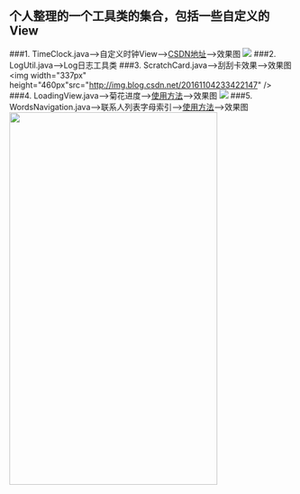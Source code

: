 ﻿## 个人整理的一个工具类的集合，包括一些自定义的View
###1. TimeClock.java——>自定义时钟View——>[CSDN地址](http://blog.csdn.net/a_zhon/article/details/53027501)——>效果图
<img src="http://img.blog.csdn.net/20161105231805323" />
###2. LogUtil.java——>Log日志工具类
###3. ScratchCard.java——>刮刮卡效果——>效果图
<img width="337px" height="460px"src="http://img.blog.csdn.net/20161104233422147" />
###4. LoadingView.java——>菊花进度——>[使用方法](http://blog.csdn.net/a_zhon/article/details/53143034)——>效果图
![](http://i.imgur.com/PGQ8CIt.gif)
###5. WordsNavigation.java——>联系人列表字母索引——>[使用方法](http://blog.csdn.net/a_zhon/article/details/53214849)——>效果图
<img width="369px" height="660px" src="http://img.blog.csdn.net/20161118122207199" /> 